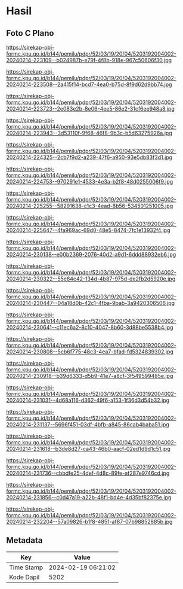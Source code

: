 # Hasil

## Foto C Plano

https://sirekap-obj-formc.kpu.go.id/b144/pemilu/pdpr/52/03/19/20/04/5203192004002-20240214-223109--b024987b-e79f-4f8b-918e-967c50606f30.jpg

https://sirekap-obj-formc.kpu.go.id/b144/pemilu/pdpr/52/03/19/20/04/5203192004002-20240214-223508--2a415f14-bcd7-4ea0-b75d-8f9d62d9bb74.jpg

https://sirekap-obj-formc.kpu.go.id/b144/pemilu/pdpr/52/03/19/20/04/5203192004002-20240214-223723--2e083e2b-8e06-4ee5-86e2-31cf6ee948a8.jpg

https://sirekap-obj-formc.kpu.go.id/b144/pemilu/pdpr/52/03/19/20/04/5203192004002-20240214-223943--3d53110f-9f68-46f8-9b3c-b5d63275926a.jpg

https://sirekap-obj-formc.kpu.go.id/b144/pemilu/pdpr/52/03/19/20/04/5203192004002-20240214-224325--2cb7f9d2-a239-47f6-a950-93e5db83f3d1.jpg

https://sirekap-obj-formc.kpu.go.id/b144/pemilu/pdpr/52/03/19/20/04/5203192004002-20240214-224753--970291e1-4533-4e3a-b2f8-48d0255006f9.jpg

https://sirekap-obj-formc.kpu.go.id/b144/pemilu/pdpr/52/03/19/20/04/5203192004002-20240214-225255--58291638-c1c3-4ead-8b56-534501251005.jpg

https://sirekap-obj-formc.kpu.go.id/b144/pemilu/pdpr/52/03/19/20/04/5203192004002-20240214-225647--4fa969ac-69d0-48e5-8474-7fc1e13932f4.jpg

https://sirekap-obj-formc.kpu.go.id/b144/pemilu/pdpr/52/03/19/20/04/5203192004002-20240214-230138--e00b2369-2076-40d2-a9d1-6ddd88932eb6.jpg

https://sirekap-obj-formc.kpu.go.id/b144/pemilu/pdpr/52/03/19/20/04/5203192004002-20240214-230322--55e84c42-134d-4b87-975d-de2fb2d5920e.jpg

https://sirekap-obj-formc.kpu.go.id/b144/pemilu/pdpr/52/03/19/20/04/5203192004002-20240214-230447--04a18d0b-42c1-4fba-9bab-3a9420306506.jpg

https://sirekap-obj-formc.kpu.go.id/b144/pemilu/pdpr/52/03/19/20/04/5203192004002-20240214-230641--c11ec6a2-8c10-4047-8b60-3d88be5538b4.jpg

https://sirekap-obj-formc.kpu.go.id/b144/pemilu/pdpr/52/03/19/20/04/5203192004002-20240214-230808--5cb6f775-48c3-4ea7-bfad-fd5324839302.jpg

https://sirekap-obj-formc.kpu.go.id/b144/pemilu/pdpr/52/03/19/20/04/5203192004002-20240214-230918--b39d6333-d5b9-41e7-a8cf-3f549599485e.jpg

https://sirekap-obj-formc.kpu.go.id/b144/pemilu/pdpr/52/03/19/20/04/5203192004002-20240214-231031--4d68a116-d362-49f6-a153-1f36d3d54b32.jpg

https://sirekap-obj-formc.kpu.go.id/b144/pemilu/pdpr/52/03/19/20/04/5203192004002-20240214-231137--5696f451-03df-4bfb-a845-86cab4baba51.jpg

https://sirekap-obj-formc.kpu.go.id/b144/pemilu/pdpr/52/03/19/20/04/5203192004002-20240214-231618--b3de8d27-ca43-46b0-aacf-02ed1d9d1c51.jpg

https://sirekap-obj-formc.kpu.go.id/b144/pemilu/pdpr/52/03/19/20/04/5203192004002-20240214-231736--cbbdfe25-4def-4d8c-89fe-af287e9746cd.jpg

https://sirekap-obj-formc.kpu.go.id/b144/pemilu/pdpr/52/03/19/20/04/5203192004002-20240214-231856--c0d47a19-a22b-48f1-bd4e-4d35bf82375e.jpg

https://sirekap-obj-formc.kpu.go.id/b144/pemilu/pdpr/52/03/19/20/04/5203192004002-20240214-232204--57a09826-b1f8-4851-af87-07b98852885b.jpg


## Metadata

| Key        | Value               |
| ---------- | ------------------- |
| Time Stamp | 2024-02-19 06:21:02 |
| Kode Dapil | 5202                |




